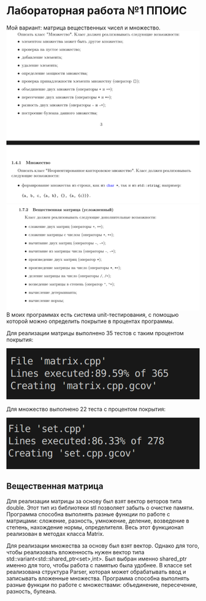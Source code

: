 # Лабораторная работа №1 ППОИС
Мой вариант: матрица вещественных чисел и множество.
![alt text](image.png)
![alt text](image-1.png)
В моих программах есть система unit-тестирования, с помощью которой можно определить покрытие в процентах программы.  

Для реализации матрицы выполнено 35 тестов с таким процентом покрытия:

![alt text](image-2.png)

Для множество выполнено 22 теста с процентом покрытия: 

![alt text](image-3.png)

## Вещественная матрица 
Для реализации матрицы за основу был взят вектор веторов типа double. Этот тип из библиотеки stl позволяет забыть о очистке памяти. Программа способна выполнять разные функции по работе с матрицами: сложение, разность, умножение, деление, возведение в степень, нахождение нормы, определителя. Весь этот функционал реализован в методах класса Matrix. 

Для реализации множества за основу был взят вектор. Однако для того, чтобы реализовать вложенность нужен вектор типа std::variant<std::shared_ptr\<set>,int>. Был выбран именно shared_ptr именно для того, чтобы работа с памятью была удобнее. В классе set реализованa структура Parser, которая может обрабатывать ввод и записывать вложенные множества. Программа способна выполнять разные функции по работе с множествами: объединение, пересечение, разность, булеана.